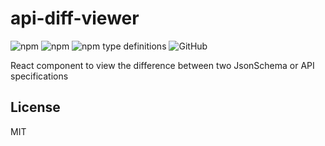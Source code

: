 # api-diff-viewer
<img alt="npm" src="https://img.shields.io/npm/v/api-diff-viewer"> <img alt="npm" src="https://img.shields.io/npm/dm/api-diff-viewer?label=npm"> <img alt="npm type definitions" src="https://img.shields.io/npm/types/api-diff-viewer"> <img alt="GitHub" src="https://img.shields.io/github/license/udamir/api-diff-viewer">

React component to view the difference between two JsonSchema or API specifications

## License

MIT
